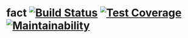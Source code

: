 # fact [![Build Status](https://travis-ci.org/CarloPalinckx/fact.svg?branch=master)](https://travis-ci.org/CarloPalinckx/fact)  [![Test Coverage](https://api.codeclimate.com/v1/badges/b61c1882ac6850e494ae/test_coverage)](https://codeclimate.com/github/CarloPalinckx/fact/test_coverage) [![Maintainability](https://api.codeclimate.com/v1/badges/b61c1882ac6850e494ae/maintainability)](https://codeclimate.com/github/CarloPalinckx/fact/maintainability)
